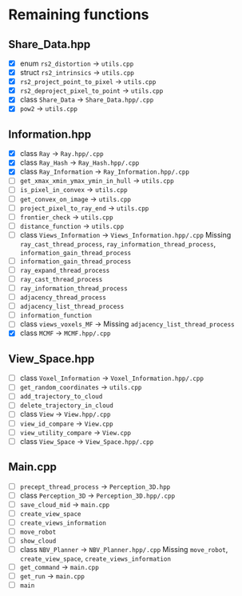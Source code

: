 # Remaining functions

## Share_Data.hpp
- [x] enum `rs2_distortion` &rarr; `utils.cpp`
- [x] struct `rs2_intrinsics` &rarr; `utils.cpp`
- [x] `rs2_project_point_to_pixel` &rarr; `utils.cpp`
- [x] `rs2_deproject_pixel_to_point` &rarr; `utils.cpp`
- [x] class `Share_Data` &rarr; `Share_Data.hpp/.cpp`
- [x] `pow2` &rarr; `utils.cpp`

## Information.hpp
- [x] class `Ray` &rarr; `Ray.hpp/.cpp`
- [x] class `Ray_Hash` &rarr; `Ray_Hash.hpp/.cpp`
- [x] class `Ray_Information` &rarr; `Ray_Information.hpp/.cpp`
- [ ] `get_xmax_xmin_ymax_ymin_in_hull` &rarr; `utils.cpp`
- [ ] `is_pixel_in_convex` &rarr; `utils.cpp`
- [ ] `get_convex_on_image` &rarr; `utils.cpp`
- [ ] `project_pixel_to_ray_end` &rarr; `utils.cpp`
- [ ] `frontier_check` &rarr; `utils.cpp`
- [ ] `distance_function` &rarr; `utils.cpp`
- [ ] class `Views_Information` &rarr; `Views_Information.hpp/.cpp` Missing `ray_cast_thread_process`, `ray_information_thread_process`, `information_gain_thread_process`
- [ ] `information_gain_thread_process`
- [ ] `ray_expand_thread_process`
- [ ] `ray_cast_thread_process`
- [ ] `ray_information_thread_process`
- [ ] `adjacency_thread_process`
- [ ] `adjacency_list_thread_process`
- [ ] `information_function`
- [ ] class `views_voxels_MF` &rarr; Missing `adjacency_list_thread_process`
- [x] class `MCMF` &rarr; `MCMF.hpp/.cpp`

## View_Space.hpp
- [ ] class `Voxel_Information` &rarr; `Voxel_Information.hpp/.cpp`
- [ ] `get_random_coordinates` &rarr; `utils.cpp`
- [ ] `add_trajectory_to_cloud`
- [ ] `delete_trajectory_in_cloud`
- [ ] class `View` &rarr; `View.hpp/.cpp`
- [ ] `view_id_compare` &rarr; `View.cpp`
- [ ] `view_utility_compare` &rarr; `View.cpp`
- [ ] class `View_Space` &rarr; `View_Space.hpp/.cpp`

## Main.cpp
- [ ] `precept_thread_process` &rarr; `Perception_3D.hpp`
- [ ] class `Perception_3D` &rarr; `Perception_3D.hpp/.cpp`
- [ ] `save_cloud_mid` &rarr; `main.cpp`
- [ ] `create_view_space`
- [ ] `create_views_information`
- [ ] `move_robot`
- [ ] `show_cloud`
- [ ] class `NBV_Planner` &rarr; `NBV_Planner.hpp/.cpp` Missing `move_robot`, `create_view_space`, `create_views_information`
- [ ] `get_command` &rarr; `main.cpp`
- [ ] `get_run` &rarr; `main.cpp`
- [ ] `main`